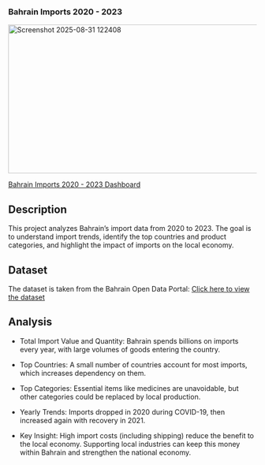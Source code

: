 ### Bahrain Imports 2020 - 2023

<img width="539" height="302" alt="Screenshot 2025-08-31 122408" src="https://github.com/user-attachments/assets/99fdb890-c5b3-4271-ab20-ddb588cc244e" />

[Bahrain Imports 2020 - 2023 Dashboard](https://drive.google.com/drive/folders/1GHGG16vHWz3E_keI90ITU-Dv4fP3Mk_l?usp=drive_link)

## Description

This project analyzes Bahrain’s import data from 2020 to 2023.
The goal is to understand import trends, identify the top countries and product categories, and highlight the impact of imports on the local economy.

## Dataset

The dataset is taken from the Bahrain Open Data Portal:
[Click here to view the dataset](https://www.data.gov.bh/explore/?disjunctive.theme&sort=modified&q=import)

## Analysis

- Total Import Value and Quantity: Bahrain spends billions on imports every year, with large volumes of goods entering the country.

- Top Countries: A small number of countries account for most imports, which increases dependency on them.

- Top Categories: Essential items like medicines are unavoidable, but other categories could be replaced by local production.

- Yearly Trends: Imports dropped in 2020 during COVID-19, then increased again with recovery in 2021.

- Key Insight: High import costs (including shipping) reduce the benefit to the local economy. Supporting local industries can keep this money within Bahrain and strengthen the national economy.
